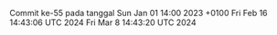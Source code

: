 Commit ke-55 pada tanggal Sun Jan 01 14:00 2023 +0100
Fri Feb 16 14:43:06 UTC 2024
Fri Mar  8 14:43:20 UTC 2024
